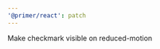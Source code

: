 ```yaml
---
'@primer/react': patch
---
```


Make checkmark visible on reduced-motion

<!-- Changed components: Checkbox -->
